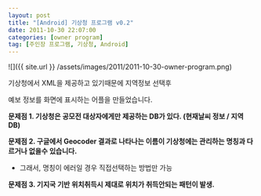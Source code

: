 ```yaml
---
layout: post
title: "[Android] 기상청 프로그램 v0.2"
date: 2011-10-30 22:07:00
categories: [owner program]
tag: [주인장 프로그램, 기상청, Android]
---
```


![]({{ site.url }} /assets/images/2011/2011-10-30-owner-program.png)

기상청에서 XML을 제공하고 있기때문에 지역정보 선택후

예보 정보를 화면에 표시하는 어플을 만들었습니다.

**문제점 1. 기상청은 공모전 대상자에게만 제공하는 DB가 있다. (현재날씨 정보 / 지역DB)**

**문제점 2. 구글에서 Geocoder 결과로 나타나는 이름이 기상청에는 관리하는 명칭과 다르거나 없을수 있습니다.**

 - 그래서, 명칭이 에러일 경우 직접선택하는 방법만 가능

**문제점 3. 기지국 기반 위치취득시 제대로 위치가 취득안되는 패턴이 발생.**